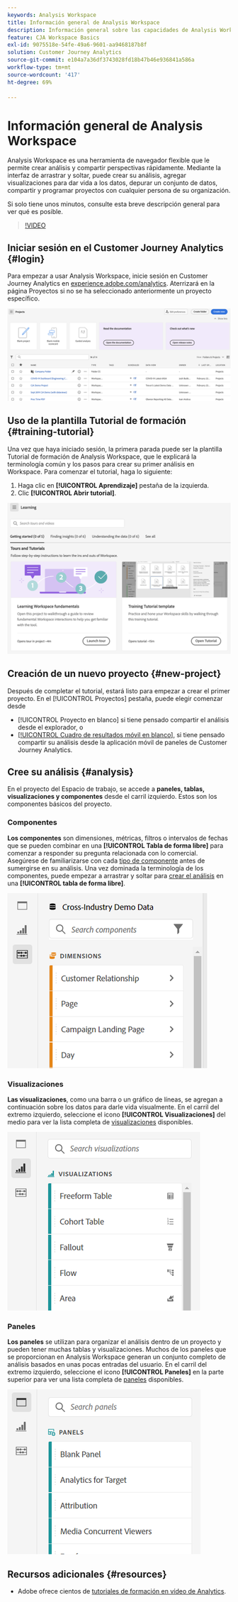 ```yaml
---
keywords: Analysis Workspace
title: Información general de Analysis Workspace
description: Información general sobre las capacidades de Analysis Workspace
feature: CJA Workspace Basics
exl-id: 9075518e-54fe-49a6-9601-aa9468187b8f
solution: Customer Journey Analytics
source-git-commit: e104a7a36df3743028fd18b47b46e936841a586a
workflow-type: tm+mt
source-wordcount: '417'
ht-degree: 69%

---
```


# Información general de Analysis Workspace

Analysis Workspace es una herramienta de navegador flexible que le permite crear análisis y compartir perspectivas rápidamente. Mediante la interfaz de arrastrar y soltar, puede crear su análisis, agregar visualizaciones para dar vida a los datos, depurar un conjunto de datos, compartir y programar proyectos con cualquier persona de su organización.

Si solo tiene unos minutos, consulte esta breve descripción general para ver qué es posible.

>[!VIDEO](https://video.tv.adobe.com/v/26266/?quality=12)

## Iniciar sesión en el Customer Journey Analytics {#login}

Para empezar a usar Analysis Workspace, inicie sesión en Customer Journey Analytics en [experience.adobe.com/analytics](https://experience.adobe.com/analytics). Aterrizará en la página Proyectos si no se ha seleccionado anteriormente un proyecto específico.

![](assets/create-new-project.png)

## Uso de la plantilla Tutorial de formación {#training-tutorial}

Una vez que haya iniciado sesión, la primera parada puede ser la plantilla Tutorial de formación de Analysis Workspace, que le explicará la terminología común y los pasos para crear su primer análisis en Workspace. Para comenzar el tutorial, haga lo siguiente:

1. Haga clic en **[!UICONTROL Aprendizaje]** pestaña de la izquierda.
1. Clic **[!UICONTROL Abrir tutorial]**.

![](assets/training-tutorial.png)

## Creación de un nuevo proyecto {#new-project}

Después de completar el tutorial, estará listo para empezar a crear el primer proyecto. En el [!UICONTROL Proyectos] pestaña, puede elegir comenzar desde

* [!UICONTROL Proyecto en blanco] si tiene pensado compartir el análisis desde el explorador, o
* [[!UICONTROL Cuadro de resultados móvil en blanco]](/help/mobile-app/curator.md), si tiene pensado compartir su análisis desde la aplicación móvil de paneles de Customer Journey Analytics.

## Cree su análisis {#analysis}

En el proyecto del Espacio de trabajo, se accede a **paneles, tablas, visualizaciones y componentes** desde el carril izquierdo. Estos son los componentes básicos del proyecto.

### Componentes

**Los componentes** son dimensiones, métricas, filtros o intervalos de fechas que se pueden combinar en una **[!UICONTROL Tabla de forma libre]** para comenzar a responder su pregunta relacionada con lo comercial. Asegúrese de familiarizarse con cada [tipo de componente](/help/components/overview.md) antes de sumergirse en su análisis. Una vez dominada la terminología de los componentes, puede empezar a arrastrar y soltar para [crear el análisis](/help/analysis-workspace/build-workspace-project/freeform-overview.md) en una **[!UICONTROL tabla de forma libre]**.

![](assets/build-components.png)

### Visualizaciones

**Las visualizaciones**, como una barra o un gráfico de líneas, se agregan a continuación sobre los datos para darle vida visualmente. En el carril del extremo izquierdo, seleccione el icono **[!UICONTROL Visualizaciones]** del medio para ver la lista completa de [visualizaciones](/help/analysis-workspace/visualizations/freeform-analysis-visualizations.md) disponibles.

![](assets/build-visualizations.png)

### Paneles

**Los paneles** se utilizan para organizar el análisis dentro de un proyecto y pueden tener muchas tablas y visualizaciones. Muchos de los paneles que se proporcionan en Analysis Workspace generan un conjunto completo de análisis basados en unas pocas entradas del usuario. En el carril del extremo izquierdo, seleccione el icono **[!UICONTROL Paneles]** en la parte superior para ver una lista completa de [paneles](/help/analysis-workspace/c-panels/panels.md) disponibles.

![](assets/build-panels.png)

## Recursos adicionales {#resources}

* Adobe ofrece cientos de [tutoriales de formación en vídeo de Analytics](https://experienceleague.adobe.com/docs/analytics-learn/tutorials/overview.html?lang=es).
